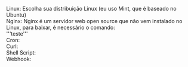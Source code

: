Linux: Escolha sua distribuição Linux (eu uso Mint, que é baseado no Ubuntu)  
Nginx: Nginx é um servidor web open source que não vem instalado no Linux, para baixar, é necessário o comando:  
'''teste'''  
Cron:  
Curl:  
Shell Script:  
Webhook:  

